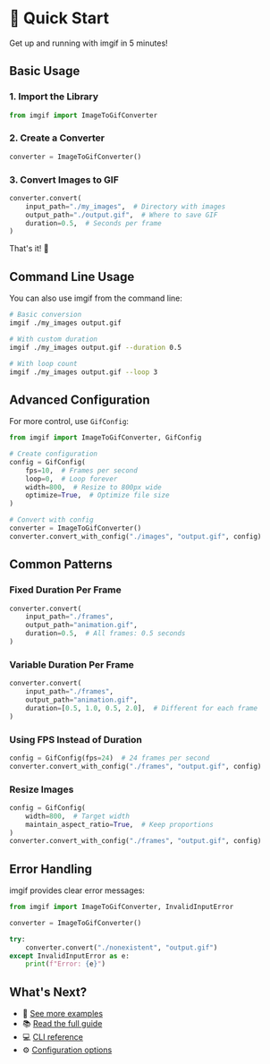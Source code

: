 # 🚀 Quick Start

Get up and running with imgif in 5 minutes!

## Basic Usage

### 1. Import the Library

```python
from imgif import ImageToGifConverter
```

### 2. Create a Converter

```python
converter = ImageToGifConverter()
```

### 3. Convert Images to GIF

```python
converter.convert(
    input_path="./my_images",  # Directory with images
    output_path="./output.gif",  # Where to save GIF
    duration=0.5,  # Seconds per frame
)
```

That's it! 🎉

## Command Line Usage

You can also use imgif from the command line:

```bash
# Basic conversion
imgif ./my_images output.gif

# With custom duration
imgif ./my_images output.gif --duration 0.5

# With loop count
imgif ./my_images output.gif --loop 3
```

## Advanced Configuration

For more control, use `GifConfig`:

```python
from imgif import ImageToGifConverter, GifConfig

# Create configuration
config = GifConfig(
    fps=10,  # Frames per second
    loop=0,  # Loop forever
    width=800,  # Resize to 800px wide
    optimize=True,  # Optimize file size
)

# Convert with config
converter = ImageToGifConverter()
converter.convert_with_config("./images", "output.gif", config)
```

## Common Patterns

### Fixed Duration Per Frame

```python
converter.convert(
    input_path="./frames",
    output_path="animation.gif",
    duration=0.5,  # All frames: 0.5 seconds
)
```

### Variable Duration Per Frame

```python
converter.convert(
    input_path="./frames",
    output_path="animation.gif",
    duration=[0.5, 1.0, 0.5, 2.0],  # Different for each frame
)
```

### Using FPS Instead of Duration

```python
config = GifConfig(fps=24)  # 24 frames per second
converter.convert_with_config("./frames", "output.gif", config)
```

### Resize Images

```python
config = GifConfig(
    width=800,  # Target width
    maintain_aspect_ratio=True,  # Keep proportions
)
converter.convert_with_config("./frames", "output.gif", config)
```

## Error Handling

imgif provides clear error messages:

```python
from imgif import ImageToGifConverter, InvalidInputError

converter = ImageToGifConverter()

try:
    converter.convert("./nonexistent", "output.gif")
except InvalidInputError as e:
    print(f"Error: {e}")
```

## What's Next?

- 🎨 [See more examples](examples.md)
- 📚 [Read the full guide](../guide/basic-usage.md)
- 💻 [CLI reference](../guide/cli.md)
- ⚙️ [Configuration options](../guide/configuration.md)
